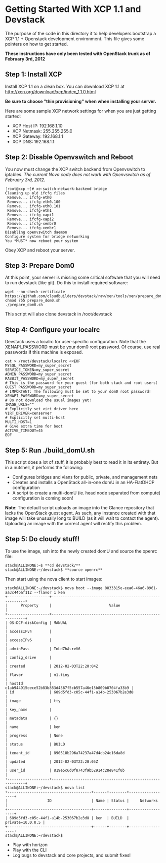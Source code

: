 Getting Started With XCP 1.1 and Devstack
===============================================
The purpose of the code in this directory it to help developers bootstrap
a XCP 1.1 + Openstack development environment.  This file gives
some pointers on how to get started.

**These instructions have only been tested with OpenStack trunk as of February 3rd, 2012**

Step 1: Install XCP
------------------------
Install XCP 1.1 on a clean box. You can download XCP 1.1 at 
http://xen.org/download/xcp/index_1.1.0.html 

**Be sure to choose "thin provisioning" when when installing your server.**

Here are some sample XCP network settings for when you are just
getting started:

* XCP Host IP: 192.168.1.10
* XCP Netmask: 255.255.255.0
* XCP Gateway: 192.168.1.1
* XCP DNS: 192.168.1.1

Step 2: Disable Openvswitch and Reboot
--------------------------------------

You now must change the XCP switch backend from Openvswitch to iptables. *The current Nova code does not work with Openvswitch as of February 3rd, 2012*.

    [root@xcp ~]# xe-switch-network-backend bridge
    Cleaning up old ifcfg files
     Remove... ifcfg-eth0
     Remove... ifcfg-eth0.100
     Remove... ifcfg-eth0.101
     Remove... ifcfg-eth1
     Remove... ifcfg-xapi1
     Remove... ifcfg-xapi2
     Remove... ifcfg-xenbr0
     Remove... ifcfg-xenbr1
    Disabling openvswitch daemon
    Configure system for bridge networking
    You *MUST* now reboot your system

Obey XCP and reboot your server.

Step 3: Prepare Dom0
-------------------
At this point, your server is missing some critical software that you will
need to run devstack (like git).  Do this to install required software:

    wget --no-check-certificate https://github.com/cloudbuilders/devstack/raw/xen/tools/xen/prepare_dom0.sh
    chmod 755 prepare_dom0.sh
    ./prepare_dom0.sh

This script will also clone devstack in /root/devstack

Step 4: Configure your localrc
-----------------------------
Devstack uses a localrc for user-specific configuration.  Note that
the XENAPI_PASSWORD must be your dom0 root password.
Of course, use real passwords if this machine is exposed.

    cat > /root/devstack/localrc <<EOF
    MYSQL_PASSWORD=my_super_secret
    SERVICE_TOKEN=my_super_secret
    ADMIN_PASSWORD=my_super_secret
    RABBIT_PASSWORD=my_super_secret
    # This is the password for your guest (for both stack and root users)
    GUEST_PASSWORD=my_super_secret
    # IMPORTANT: The following must be set to your dom0 root password!
    XENAPI_PASSWORD=my_super_secret
    # Do not download the usual images yet!
    IMAGE_URLS=""
    # Explicitly set virt driver here
    VIRT_DRIVER=xenserver
    # Explicitly set multi-host
    MULTI_HOST=1
    # Give extra time for boot
    ACTIVE_TIMEOUT=45
    EOF

Step 5: Run ./build_domU.sh
--------------------------
This script does a lot of stuff, it is probably best to read it in its entirety.
But in a nutshell, it performs the following:

* Configures bridges and vlans for public, private, and management nets
* Creates and installs a OpenStack all-in-one domU in an HA-FlatDHCP configuration
* A script to create a multi-domU (ie. head node separated from compute) configuration is coming soon!

**Note**: The default script uploads an image into the Glance repository that lacks the OpenStack guest agent. As such, any instance created with that image will take unusually long to BUILD (as it will wait to contact the agent). Uploading an image with the correct agent will rectify this problem.

Step 5: Do cloudy stuff!
--------------------------

To use the image, ssh into the newly created domU and source the openrc file:

    stack@ALLINONE:~$ **cd devstack/**
    stack@ALLINONE:~/devstack$ **source openrc**

Then start using the nova client to start images:

    stack@ALLINONE:~/devstack$ nova boot --image 8833315e-eea6-46a6-8961-aa3c44baf112 --flavor 1 ken
    +-------------------+----------------------------------------------------------+
    |      Property     |                          Value                           |
    +-------------------+----------------------------------------------------------+
    | OS-DCF:diskConfig | MANUAL                                                   |
    | accessIPv4        |                                                          |
    | accessIPv6        |                                                          |
    | adminPass         | TnLdZhAsrvV6                                             |
    | config_drive      |                                                          |
    | created           | 2012-02-03T22:20:04Z                                     |
    | flavor            | m1.tiny                                                  |
    | hostId            | c1ab944915eece52b83b383d4567f5cb557a46e15b809b0704fa33b9 |
    | id                | 689d5fd3-c05c-44f1-a14b-253067b2e3d8                     |
    | image             | tty                                                      |
    | key_name          |                                                          |
    | metadata          | {}                                                       |
    | name              | ken                                                      |
    | progress          | None                                                     |
    | status            | BUILD                                                    |
    | tenant_id         | 890518b296a74237a47d4cb24e16da8d                         |
    | updated           | 2012-02-03T22:20:05Z                                     |
    | user_id           | 819e5c6d0f8743f9b52914c28e841f0b                         |
    +-------------------+----------------------------------------------------------+
    stack@ALLINONE:~/devstack$ nova list
    +--------------------------------------+------+--------+------------------+
    |                  ID                  | Name | Status |     Networks     |
    +--------------------------------------+------+--------+------------------+
    | 689d5fd3-c05c-44f1-a14b-253067b2e3d8 | ken  | BUILD  | private=10.0.0.5 |
    +--------------------------------------+------+--------+------------------+
    stack@ALLINONE:~/devstack$

* Play with horizon
* Play with the CLI
* Log bugs to devstack and core projects, and submit fixes!
